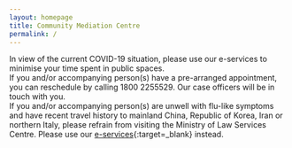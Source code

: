 ```yaml
---
layout: homepage
title: Community Mediation Centre
permalink: /
---
```

<!-- Type your notification here - the notification bar will not appear if this is empty. For other changes, refer to _data/homepage.yml to edit the homepage -->
In view of the current COVID-19 situation, please use our e-services to minimise your time spent in public spaces. <br>If you and/or accompanying person(s) have a pre-arranged appointment, you can reschedule by calling 1800 2255529. Our case officers will be in touch with you.<br>If you and/or accompanying person(s) are unwell with flu-like symptoms and have recent travel history to mainland China, Republic of Korea, Iran or northern Italy, please refrain from visiting the Ministry of Law Services Centre. Please use our [e-services](https://www.mlaw.gov.sg/e-services){:target=_blank} instead.
